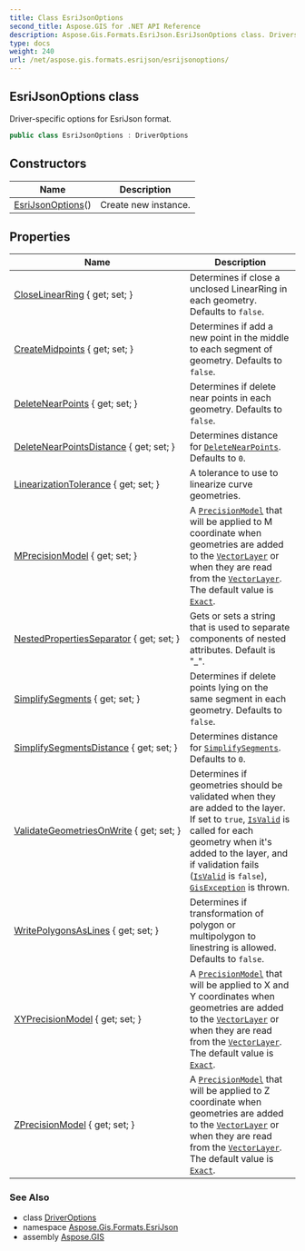 ```yaml
---
title: Class EsriJsonOptions
second_title: Aspose.GIS for .NET API Reference
description: Aspose.Gis.Formats.EsriJson.EsriJsonOptions class. Driverspecific options for EsriJson format.
type: docs
weight: 240
url: /net/aspose.gis.formats.esrijson/esrijsonoptions/
---
```

## EsriJsonOptions class

Driver-specific options for EsriJson format.

```csharp
public class EsriJsonOptions : DriverOptions
```

## Constructors

| Name | Description |
| --- | --- |
| [EsriJsonOptions](esrijsonoptions/)() | Create new instance. |

## Properties

| Name | Description |
| --- | --- |
| [CloseLinearRing](../../aspose.gis/driveroptions/closelinearring/) { get; set; } | Determines if close a unclosed LinearRing in each geometry. Defaults to `false`. |
| [CreateMidpoints](../../aspose.gis/driveroptions/createmidpoints/) { get; set; } | Determines if add a new point in the middle to each segment of geometry. Defaults to `false`. |
| [DeleteNearPoints](../../aspose.gis/driveroptions/deletenearpoints/) { get; set; } | Determines if delete near points in each geometry. Defaults to `false`. |
| [DeleteNearPointsDistance](../../aspose.gis/driveroptions/deletenearpointsdistance/) { get; set; } | Determines distance for [`DeleteNearPoints`](../../aspose.gis/driveroptions/deletenearpoints/). Defaults to `0`. |
| [LinearizationTolerance](../../aspose.gis/driveroptions/linearizationtolerance/) { get; set; } | A tolerance to use to linearize curve geometries. |
| [MPrecisionModel](../../aspose.gis/driveroptions/mprecisionmodel/) { get; set; } | A [`PrecisionModel`](../../aspose.gis/precisionmodel/) that will be applied to M coordinate when geometries are added to the [`VectorLayer`](../../aspose.gis/vectorlayer/) or when they are read from the [`VectorLayer`](../../aspose.gis/vectorlayer/). The default value is [`Exact`](../../aspose.gis/precisionmodel/exact/). |
| [NestedPropertiesSeparator](../../aspose.gis.formats.esrijson/esrijsonoptions/nestedpropertiesseparator/) { get; set; } | Gets or sets a string that is used to separate components of nested attributes. Default is "_". |
| [SimplifySegments](../../aspose.gis/driveroptions/simplifysegments/) { get; set; } | Determines if delete points lying on the same segment in each geometry. Defaults to `false`. |
| [SimplifySegmentsDistance](../../aspose.gis/driveroptions/simplifysegmentsdistance/) { get; set; } | Determines distance for [`SimplifySegments`](../../aspose.gis/driveroptions/simplifysegments/). Defaults to `0`. |
| [ValidateGeometriesOnWrite](../../aspose.gis/driveroptions/validategeometriesonwrite/) { get; set; } | Determines if geometries should be validated when they are added to the layer. If set to `true`, [`IsValid`](../../aspose.gis.geometries/geometry/isvalid/) is called for each geometry when it's added to the layer, and if validation fails ([`IsValid`](../../aspose.gis.geometries/geometry/isvalid/) is `false`), [`GisException`](../../aspose.gis/gisexception/) is thrown. |
| [WritePolygonsAsLines](../../aspose.gis/driveroptions/writepolygonsaslines/) { get; set; } | Determines if transformation of polygon or multipolygon to linestring is allowed. Defaults to `false`. |
| [XYPrecisionModel](../../aspose.gis/driveroptions/xyprecisionmodel/) { get; set; } | A [`PrecisionModel`](../../aspose.gis/precisionmodel/) that will be applied to X and Y coordinates when geometries are added to the [`VectorLayer`](../../aspose.gis/vectorlayer/) or when they are read from the [`VectorLayer`](../../aspose.gis/vectorlayer/). The default value is [`Exact`](../../aspose.gis/precisionmodel/exact/). |
| [ZPrecisionModel](../../aspose.gis/driveroptions/zprecisionmodel/) { get; set; } | A [`PrecisionModel`](../../aspose.gis/precisionmodel/) that will be applied to Z coordinate when geometries are added to the [`VectorLayer`](../../aspose.gis/vectorlayer/) or when they are read from the [`VectorLayer`](../../aspose.gis/vectorlayer/). The default value is [`Exact`](../../aspose.gis/precisionmodel/exact/). |

### See Also

* class [DriverOptions](../../aspose.gis/driveroptions/)
* namespace [Aspose.Gis.Formats.EsriJson](../../aspose.gis.formats.esrijson/)
* assembly [Aspose.GIS](../../)


